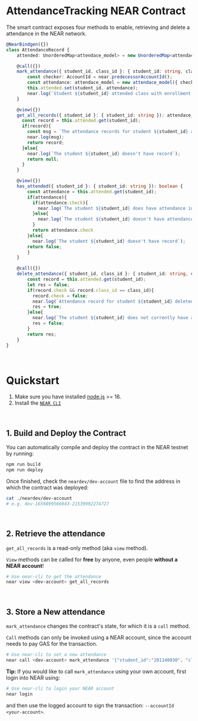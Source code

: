 # AttendanceTracking NEAR Contract

The smart contract exposes four methods to enable, retrieving and delete a attendance in the NEAR network.

```ts
@NearBindgen({})
class AttendanceRecord {
    attended: UnorderedMap<attendace_model> = new UnorderedMap<attendace_model>('unique-id-map1');

    @call({})
    mark_attendance({ student_id, class_id }: { student_id: string, class_id: string }): void {
        const checker: AccountId = near.predecessorAccountId();
        const attendance: attendace_model = new attendace_model({ check: true, checker, class_id });
        this.attended.set(student_id, attendance);
        near.log(`Student ${student_id} attended class with enrollment ${class_id}. Reviewed by ${checker}`);
    }

    @view({})
    get_all_records({ student_id }: { student_id: string }): attendace_model {
      const record = this.attended.get(student_id);
      if(record){
        const msg = `The attendance records for student ${student_id} are: ${record}`;
        near.log(msg);
        return record; 
      }else{
        near.log(`The student ${student_id} doesn't have record`);
        return null;
      }     
    }

    @view({})
    has_attended({ student_id }: { student_id: string }): boolean {
        const attendance = this.attended.get(student_id);
        if(attendance){
          if(attendance.check){
            near.log(`The student ${student_id} does have attendance in ${attendance.class_id}`)
          }else{
            near.log(`The student ${student_id} doesn't have attendance in ${attendance.class_id}`)
          }
          return attendance.check
        }else{
          near.log(`The student ${student_id} doesn't have record`);
        return false;
        }
    }

    @call({})
    delete_attendance({ student_id, class_id }: { student_id: string, class_id:string }): boolean {
        const record = this.attended.get(student_id);
        let res = false;
        if(record.check && record.class_id == class_id){
          record.check = false;
          near.log(`Attendance record for student ${student_id} deleted successfully`);
          res = true;
        }else{
          near.log(`The student ${student_id} does not currently have assistance`)
          res = false;
        }
        return res;
    }
}
```

<br />

# Quickstart

1. Make sure you have installed [node.js](https://nodejs.org/en/download/package-manager/) >= 16.
2. Install the [`NEAR CLI`](https://github.com/near/near-cli#setup)

<br />

## 1. Build and Deploy the Contract
You can automatically compile and deploy the contract in the NEAR testnet by running:

```bash
npm run build
npm run deploy
```

Once finished, check the `neardev/dev-account` file to find the address in which the contract was deployed:

```bash
cat ./neardev/dev-account
# e.g. dev-1659899566943-21539992274727
```

<br />

## 2. Retrieve the attendance

`get_all_records` is a read-only method (aka `view` method).

`View` methods can be called for **free** by anyone, even people **without a NEAR account**!

```bash
# Use near-cli to get the attendance
near view <dev-account> get_all_records
```

<br />

## 3. Store a New attendance
`mark_attendance` changes the contract's state, for which it is a `call` method.

`Call` methods can only be invoked using a NEAR account, since the account needs to pay GAS for the transaction.

```bash
# Use near-cli to set a new attendance
near call <dev-account> mark_attendance '{"student_id":"201140030", "class_id": "24563"}' --accountId <dev-account>
```

**Tip:** If you would like to call `mark_attendance` using your own account, first login into NEAR using:

```bash
# Use near-cli to login your NEAR account
near login
```

and then use the logged account to sign the transaction: `--accountId <your-account>`.